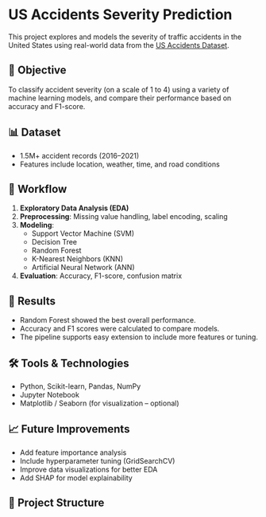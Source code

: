# US Accidents Severity Prediction

This project explores and models the severity of traffic accidents in the United States using real-world data from the [US Accidents Dataset](https://www.kaggle.com/sobhanmoosavi/us-accidents).

## 🚗 Objective

To classify accident severity (on a scale of 1 to 4) using a variety of machine learning models, and compare their performance based on accuracy and F1-score.

## 📊 Dataset

- 1.5M+ accident records (2016–2021)
- Features include location, weather, time, and road conditions

## 🧹 Workflow

1. **Exploratory Data Analysis (EDA)**
2. **Preprocessing**: Missing value handling, label encoding, scaling
3. **Modeling**:
   - Support Vector Machine (SVM)
   - Decision Tree
   - Random Forest
   - K-Nearest Neighbors (KNN)
   - Artificial Neural Network (ANN)
4. **Evaluation**: Accuracy, F1-score, confusion matrix

## 🧠 Results

- Random Forest showed the best overall performance.
- Accuracy and F1 scores were calculated to compare models.
- The pipeline supports easy extension to include more features or tuning.

## 🛠️ Tools & Technologies

- Python, Scikit-learn, Pandas, NumPy
- Jupyter Notebook
- Matplotlib / Seaborn (for visualization – optional)

## 📈 Future Improvements

- Add feature importance analysis
- Include hyperparameter tuning (GridSearchCV)
- Improve data visualizations for better EDA
- Add SHAP for model explainability

## 📁 Project Structure

